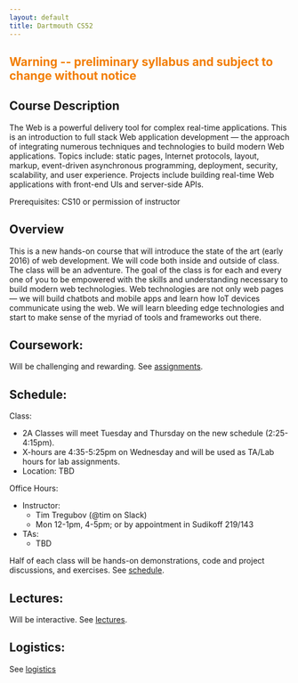 ```yaml
---
layout: default
title: Dartmouth CS52
---
```


## <span style="color: #F27D00">Warning -- preliminary syllabus and subject to change without notice</span>

## Course Description

The Web is a powerful delivery tool for complex real-time applications. This is an introduction to full stack Web application development — the approach of integrating numerous techniques and technologies to build modern Web applications. Topics include: static pages, Internet protocols, layout, markup, event-driven asynchronous programming, deployment, security, scalability, and user experience. Projects include building real-time Web applications with front-end UIs and server-side APIs.

Prerequisites: CS10 or permission of instructor

## Overview

This is a new hands-on course that will introduce the state of the art (early 2016) of web development. We will code both inside and outside of class.  The class will be an adventure.  The goal of the class is for each and every one of you to be empowered with the skills and understanding necessary to build modern web technologies.  Web technologies are not only web pages — we will build chatbots and mobile apps and learn how IoT devices communicate using the web.  We will learn bleeding edge technologies and start to make sense of the myriad of tools and frameworks out there.

## Coursework:

Will be challenging and rewarding.  See [assignments](/assignments).

## Schedule:

Class:

  - 2A Classes will meet Tuesday and Thursday on the new schedule (2:25-4:15pm).<br>
  - X-hours are 4:35-5:25pm on Wednesday and will be used as TA/Lab hours for lab assignments.<br>
  - Location: TBD

Office Hours:

  - Instructor:
    - Tim Tregubov (@tim on Slack)
    - Mon 12-1pm, 4-5pm; or by appointment in Sudikoff 219/143
  - TAs:
    - TBD


Half of each class will be hands-on demonstrations, code and project discussions, and exercises.  See [schedule](/schedule).

## Lectures:

Will be interactive.  See [lectures](/lectures).

## Logistics:

See [logistics](/logistics)
